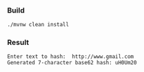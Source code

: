 ### Build 

```bash
./mvnw clean install 
```

### Result

```
Enter text to hash:  http://www.gmail.com
Generated 7-character base62 hash: uH0Um20
```